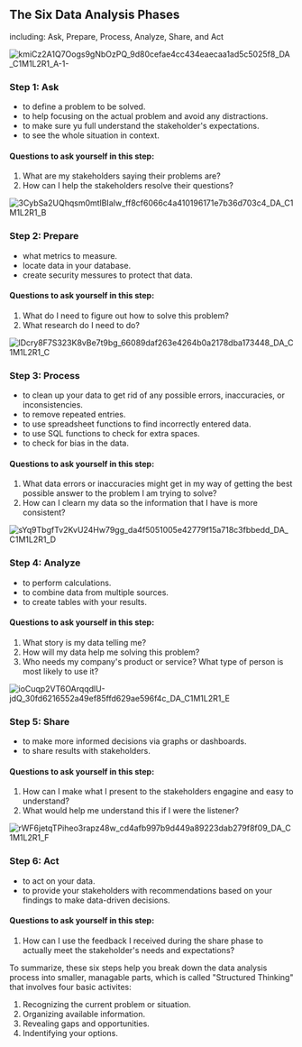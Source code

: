 ## The Six Data Analysis Phases
including: Ask, Prepare, Process, Analyze, Share, and Act

![kmiCz2A1Q7Oogs9gNbOzPQ_9d80cefae4cc434eaecaa1ad5c5025f8_DA_C1M1L2R1_A-1-](https://user-images.githubusercontent.com/81862069/200183011-bda5f839-bea4-4d58-8418-1c5e58029881.png)
### Step 1: Ask
- to define a problem to be solved.
- to help focusing on the actual problem and avoid any distractions.
- to make sure yu full understand the stakeholder's expectations.
- to see the whole situation in context.

#### Questions to ask yourself in this step:
1. What are my stakeholders saying their problems are?
2. How can I help the stakeholders resolve their questions?

![3CybSa2UQhqsm0mtlBIaIw_ff8cf6066c4a410196171e7b36d703c4_DA_C1M1L2R1_B](https://user-images.githubusercontent.com/81862069/200183195-6c15a90a-0d29-470d-8817-7a6cfd21a145.png)
### Step 2: Prepare
- what metrics to measure.
- locate data in your database.
- create security messures to protect that data.

#### Questions to ask yourself in this step:
1. What do I need to figure out how to solve this problem?
2. What research do I need to do?

![lDcry8F7S323K8vBe7t9bg_66089daf263e4264b0a2178dba173448_DA_C1M1L2R1_C](https://user-images.githubusercontent.com/81862069/200183333-5c9abf21-219b-49b1-8f98-9c833776a503.png)
### Step 3: Process
- to clean up your data to get rid of any possible errors, inaccuracies, or inconsistencies.
- to remove repeated entries.
- to use spreadsheet functions to find incorrectly entered data.
- to use SQL functions to check for extra spaces.
- to check for bias in the data.

#### Questions to ask yourself in this step:
1. What data errors or inaccuracies might get in my way of getting the best possible answer to the problem I am trying to solve?
2. How can I clearn my data so the information that I have is more consistent?

![sYq9TbgfTv2KvU24Hw79gg_da4f5051005e42779f15a718c3fbbedd_DA_C1M1L2R1_D](https://user-images.githubusercontent.com/81862069/200183464-71763311-5c7a-4f5c-9901-b37da55cb7b0.png)
### Step 4: Analyze
- to perform calculations.
- to combine data from multiple sources.
- to create tables with your results.

#### Questions to ask yourself in this step:
1. What story is my data telling me?
2. How will my data help me solving this problem?
3. Who needs my company's product or service? What type of person is most likely to use it?

![ioCuqp2VT6OArqqdlU-jdQ_30fd6216552a49ef85ffd629ae596f4c_DA_C1M1L2R1_E](https://user-images.githubusercontent.com/81862069/200183574-3dc9a0cc-9a49-40a7-a118-19efef330520.png)
### Step 5: Share
- to make more informed decisions via graphs or dashboards.
- to share results with stakeholders.

#### Questions to ask yourself in this step:
1. How can I make what I present to the stakeholders engagine and easy to understand?
2. What would help me understand this if I were the listener?

![rWF6jetqTPiheo3rapz48w_cd4afb997b9d449a89223dab279f8f09_DA_C1M1L2R1_F](https://user-images.githubusercontent.com/81862069/200183644-91bfc433-505b-455c-bd06-46b0d159c54a.png)
### Step 6: Act
- to act on your data.
- to provide your stakeholders with recommendations based on your findings to make data-driven decisions.

#### Questions to ask yourself in this step:
1. How can I use the feedback I received during the share phase to actually meet the stakeholder's needs and expectations?

To summarize, these six steps help you break down the data analysis process into smaller, managable parts, which is called "Structured Thinking" that involves four basic activites:
1. Recognizing the current problem or situation.
2. Organizing available information.
3. Revealing gaps and opportunities.
4. Indentifying your options.
